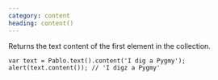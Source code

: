 ```yaml
--- 
category: content
heading: content()
---
```


Returns the text content of the first element in the collection.

    var text = Pablo.text().content('I dig a Pygmy');
    alert(text.content()); // 'I digz a Pygmy'